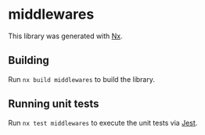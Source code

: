 # middlewares

This library was generated with [Nx](https://nx.dev).

## Building

Run `nx build middlewares` to build the library.

## Running unit tests

Run `nx test middlewares` to execute the unit tests via [Jest](https://jestjs.io).
